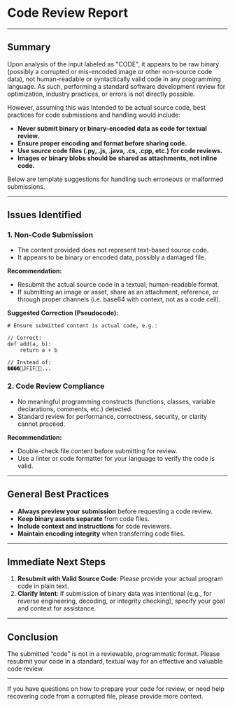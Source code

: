 # Code Review Report

---

## Summary

Upon analysis of the input labeled as "CODE", it appears to be raw binary (possibly a corrupted or mis-encoded image or other non-source code data), not human-readable or syntactically valid code in any programming language. As such, performing a standard software development review for optimization, industry practices, or errors is not directly possible.

However, assuming this was intended to be actual source code, best practices for code submissions and handling would include:

- **Never submit binary or binary-encoded data as code for textual review.**
- **Ensure proper encoding and format before sharing code.**
- **Use source code files (.py, .js, .java, .cs, .cpp, etc.) for code reviews.**
- **Images or binary blobs should be shared as attachments, not inline code.**

Below are template suggestions for handling such erroneous or malformed submissions.

---

## Issues Identified

### 1. **Non-Code Submission**
   - The content provided does not represent text-based source code.
   - It appears to be binary or encoded data, possibly a damaged file.

   **Recommendation:**
   - Resubmit the actual source code in a textual, human-readable format.
   - If submitting an image or asset, share as an attachment, reference, or through proper channels (i.e. base64 with context, not as a code cell).

   **Suggested Correction (Pseudocode):**
   ```pseudocode
   # Ensure submitted content is actual code, e.g.:

   // Correct:
   def add(a, b):
       return a + b

   // Instead of:
   ���� JFIF   ...
   ```

### 2. **Code Review Compliance**
   - No meaningful programming constructs (functions, classes, variable declarations, comments, etc.) detected.
   - Standard review for performance, correctness, security, or clarity cannot proceed.

   **Recommendation:**
   - Double-check file content before submitting for review.
   - Use a linter or code formatter for your language to verify the code is valid.

---

## General Best Practices

- **Always preview your submission** before requesting a code review.
- **Keep binary assets separate** from code files.
- **Include context and instructions** for code reviewers.
- **Maintain encoding integrity** when transferring code files.

---

## Immediate Next Steps

1. **Resubmit with Valid Source Code**: Please provide your actual program code in plain text.
2. **Clarify Intent**: If submission of binary data was intentional (e.g., for reverse engineering, decoding, or integrity checking), specify your goal and context for assistance.

---

## Conclusion

The submitted “code” is not in a reviewable, programmatic format. Please resubmit your code in a standard, textual way for an effective and valuable code review.

---

If you have questions on how to prepare your code for review, or need help recovering code from a corrupted file, please provide more context.